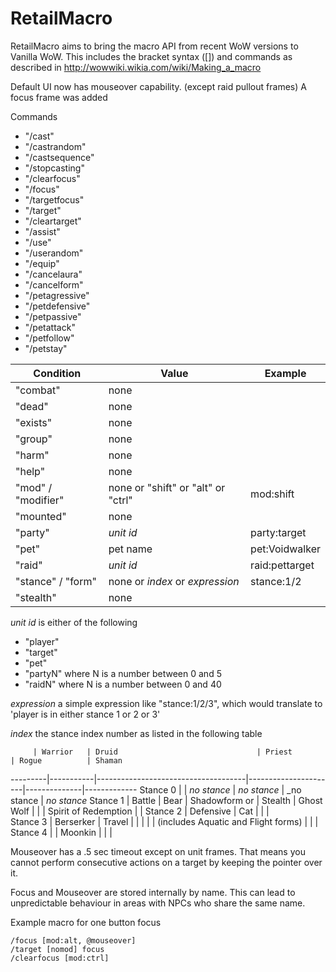 # RetailMacro

RetailMacro aims to bring the macro API from recent WoW versions to Vanilla WoW. This includes the bracket syntax ([]) and commands as described in http://wowwiki.wikia.com/wiki/Making_a_macro

Default UI now has mouseover capability. (except raid pullout frames)
A focus frame was added

Commands

* "/cast"
* "/castrandom"
* "/castsequence"
* "/stopcasting"
* "/clearfocus"
* "/focus"
* "/targetfocus"
* "/target"
* "/cleartarget"
* "/assist"
* "/use"
* "/userandom"
* "/equip"
* "/cancelaura"
* "/cancelform"
* "/petagressive"
* "/petdefensive"
* "/petpassive"
* "/petattack"
* "/petfollow"
* "/petstay"

Condition          | Value                              | Example        
-------------------|------------------------------------|----------------
"combat"           | none                               |                
"dead"             | none                               |                
"exists"           | none                               |                
"group"            | none                               |                
"harm"             | none                               |                
"help"             | none                               |                
"mod" / "modifier" | none or "shift" or "alt" or "ctrl" | mod:shift      
"mounted"          | none                               |                
"party"            | _unit id_                          | party:target   
"pet"              | pet name                           | pet:Voidwalker 
"raid"             | _unit id_                          | raid:pettarget 
"stance" / "form"  | none or _index_ or _expression_    | stance:1/2     
"stealth"          | none                               |                

*unit id* is either of the following
* "player"
* "target"
* "pet"
* "partyN" where N is a number between 0 and 5
* "raidN" where N is a number between 0 and 40

*expression* a simple expression like "stance:1/2/3", which would translate to 'player is in either stance 1 or 2 or 3'

*index* the stance index number as listed in the following table

         | Warrior   | Druid                               | Priest               | Rogue	       | Shaman   
---------|-----------|-------------------------------------|----------------------|--------------|-------------
Stance 0 |           | _no stance_                         | _no stance_          | _no stance   | _no stance_
Stance 1 | Battle    | Bear 	                             | Shadowform or        | Stealth 	   | Ghost Wolf 
         |           |                                     | Spirit of Redemption |              |
Stance 2 | Defensive | Cat                                 |                      |              | 			
Stance 3 | Berserker | Travel                              |                      |              |
         |           | (includes Aquatic and Flight forms) | 					            |              |
Stance 4 |           | Moonkin                             |			                |              |


Mouseover has a .5 sec timeout except on unit frames.
That means you cannot perform consecutive actions on a target by keeping the pointer over it.
  
Focus and Mouseover are stored internally by name.
This can lead to unpredictable behaviour in areas with NPCs who share the same name.

Example macro for one button focus
```
/focus [mod:alt, @mouseover]
/target [nomod] focus
/clearfocus [mod:ctrl]
```
